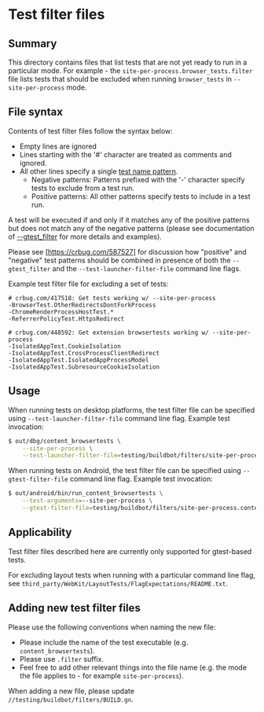 # Test filter files

## Summary

This directory contains files that list tests that are not yet ready to run in a
particular mode. For example - the `site-per-process.browser_tests.filter` file
lists tests that should be excluded when running `browser_tests` in
`--site-per-process` mode.

## File syntax

Contents of test filter files follow the syntax below:

-   Empty lines are ignored
-   Lines starting with the '#' character are treated as comments and ignored.
-   All other lines specify a single [test name pattern][gtest_filter].
    -   Negative patterns: Patterns prefixed with the '-' character specify
        tests to exclude from a test run.
    -   Positive patterns: All other patterns specify tests to include in a test
        run.

A test will be executed if and only if it matches any of the positive patterns
but does not match any of the negative patterns (please see documentation of
[--gtest_filter][gtest_filter] for more details and examples).

Please see [https://crbug.com/587527] for discussion how "positive" and
"negative" test patterns should be combined in presence of both the
`--gtest_filter` and the `--test-launcher-filter-file` command line flags.

Example test filter file for excluding a set of tests:

```test.filter
# crbug.com/417518: Get tests working w/ --site-per-process
-BrowserTest.OtherRedirectsDontForkProcess
-ChromeRenderProcessHostTest.*
-ReferrerPolicyTest.HttpsRedirect

# crbug.com/448592: Get extension browsertests working w/ --site-per-process
-IsolatedAppTest.CookieIsolation
-IsolatedAppTest.CrossProcessClientRedirect
-IsolatedAppTest.IsolatedAppProcessModel
-IsolatedAppTest.SubresourceCookieIsolation
```

## Usage

When running tests on desktop platforms, the test filter file can be specified
using `--test-launcher-filter-file` command line flag. Example test invocation:

```bash
$ out/dbg/content_browsertests \
    --site-per-process \
    --test-launcher-filter-file=testing/buildbot/filters/site-per-process.content_browsertests.filter
```

When running tests on Android, the test filter file can be specified using
`--gtest-filter-file` command line flag. Example test invocation:

```bash
$ out/android/bin/run_content_browsertests \
    --test-arguments=--site-per-process \
    --gtest-filter-file=testing/buildbot/filters/site-per-process.content_browsertests.filter
```

## Applicability

Test filter files described here are currently only supported for gtest-based
tests.

For excluding layout tests when running with a particular command line flag, see
`third_party/WebKit/LayoutTests/FlagExpectations/README.txt`.

## Adding new test filter files

Please use the following conventions when naming the new file:

-   Please include the name of the test executable (e.g.
    `content_browsertests`).
-   Please use `.filter` suffix.
-   Feel free to add other relevant things into the file name (e.g. the mode the
    file applies to - for example `site-per-process`).

When adding a new file, please update `//testing/buildbot/filters/BUILD.gn`.

[gtest_filter]: https://github.com/google/googletest/blob/master/googletest/docs/AdvancedGuide.md#running-a-subset-of-the-tests
